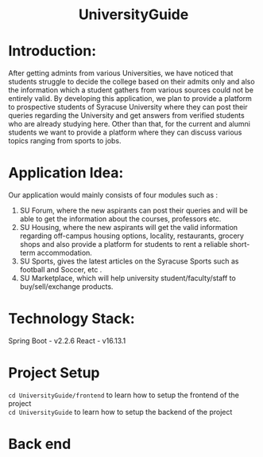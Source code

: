 # <h1 align="center">UniversityGuide</h1>

# Introduction: 

After getting admints from various Universities, we have noticed that students struggle to decide the college based on their admits only and also the information which a student gathers from various sources could not be entirely valid. By developing this application, we plan to provide a platform to prospective students of Syracuse University where they can post their queries regarding the University and get answers from verified students who are already studying here. Other than that, for the current and alumni students we want to provide a platform where they can discuss various topics ranging from sports to jobs.

# Application Idea:

Our application would mainly consists of four modules such as :
1.	SU Forum, where the new aspirants can post their queries and will be able to get the information about the courses, professors etc.  
2.	SU Housing, where the new aspirants will get the valid information regarding off-campus housing options, locality, restaurants, grocery shops and also provide a platform for students to rent a reliable short-term accommodation.
3.	SU Sports, gives the latest articles on the Syracuse Sports such as football and Soccer, etc .
4.	SU Marketplace, which will help university student/faculty/staff to buy/sell/exchange products.

# Technology  Stack:
Spring Boot - v2.2.6
React - v16.13.1

# Project Setup
`cd UniversityGuide/frontend` to learn how to setup the frontend of the project <br>
`cd UniversityGuide` to learn how to setup the backend of the project 

# Back end

